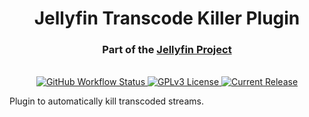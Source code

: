 <h1 align="center">Jellyfin Transcode Killer Plugin</h1>
<h3 align="center">Part of the <a href="https://jellyfin.org">Jellyfin Project</a></h3>

<p align="center">

<br/>
<a href="https://github.com/jellyfin/jellyfin-plugin-transcodekiller/actions?query=workflow%3A%22Build+Plugin%22">
<img alt="GitHub Workflow Status" src="https://img.shields.io/github/workflow/status/jellyfin/jellyfin-plugin-transcodekiller/Build%20Pluginn.svg">
</a>
<a href="https://github.com/jellyfin/jellyfin-plugin-transcodekiller">
<img alt="GPLv3 License" src="https://img.shields.io/github/license/jellyfin/jellyfin-plugin-transcodekiller.svg"/>
</a>
<a href="https://github.com/jellyfin/jellyfin-plugin-transcodekiller/releases">
<img alt="Current Release" src="https://img.shields.io/github/release/jellyfin/jellyfin-plugin-transcodekiller.svg"/>
</a>
</p>

Plugin to automatically kill transcoded streams.

